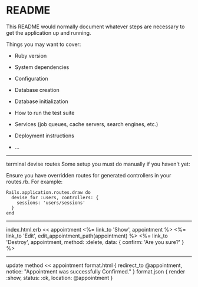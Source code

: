 # README

This README would normally document whatever steps are necessary to get the
application up and running.

Things you may want to cover:

* Ruby version

* System dependencies

* Configuration

* Database creation

* Database initialization

* How to run the test suite

* Services (job queues, cache servers, search engines, etc.)

* Deployment instructions

* ...
-----------------------------------------
terminal devise routes 
Some setup you must do manually if you haven't yet:

  Ensure you have overridden routes for generated controllers in your routes.rb.
  For example:

    Rails.application.routes.draw do
      devise_for :users, controllers: {
        sessions: 'users/sessions'
      }
    end
---------------------------------------

index.html.erb << appointment
        <td><%= link_to 'Show', appointment %></td>
        <td><%= link_to 'Edit', edit_appointment_path(appointment) %></td>
        <td><%= link_to 'Destroy', appointment, method: :delete, data: { confirm: 'Are you sure?' } %></td>

----------------------------------------

update method << appointment
        format.html { redirect_to @appointment, notice: "Appointment was successfully Confirmed." }
        format.json { render :show, status: :ok, location: @appointment }